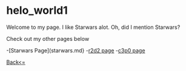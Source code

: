 # helo_world1

Welcome to my page. I like Starwars alot. Oh, did I mention Starwars?

Check out my other pages below

-[Starwars Page](starwars.md}
-[r2d2 page](r2d2.md)
-[c3p0 page](c3p0.md)

[Back<=](README.md)

